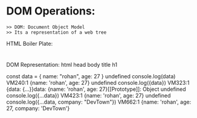 # DOM Operations:

    >> DOM: Document Object Model
    >> Its a representation of a web tree

HTML Boiler Plate:

<html>
<head>
<title></title>
</head>
<body>
<h1></h1>
</body>
</html>

DOM Representation:
html
head body
title h1

const data = {
name: "rohan",
age: 27
}
undefined
console.log(data)
VM240:1 {name: 'rohan', age: 27}
undefined
console.log({data})
VM323:1 {data: {…}}data: {name: 'rohan', age: 27}[[Prototype]]: Object
undefined
console.log({...data})
VM423:1 {name: 'rohan', age: 27}
undefined
console.log({...data, company: "DevTown"})
VM662:1 {name: 'rohan', age: 27, company: 'DevTown'}
